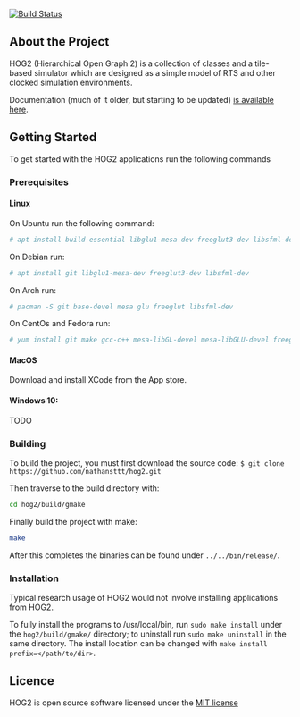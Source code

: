[![Build Status](https://travis-ci.org/zacharyselk/hog2.svg?branch=PDB-refactor)](https://travis-ci.org/zacharyselk/hog2.svg?branch=PDB-refactor)


<!-- ABOUT THE PROJECT -->
## About the Project

HOG2 (Hierarchical Open Graph 2) is a collection of classes and a tile-based simulator which are designed as a simple model of RTS and other clocked simulation environments. 

Documentation (much of it older, but starting to be updated) [is available here](https://movingai.com/hog2/).

<!-- GETTING STARTED -->
## Getting Started

To get started with the HOG2 applications run the following commands

### Prerequisites

#### Linux
On Ubuntu run the following command:
```sh
# apt install build-essential libglu1-mesa-dev freeglut3-dev libsfml-dev
```

On Debian run:
```sh
# apt install git libglu1-mesa-dev freeglut3-dev libsfml-dev
```

On Arch run:
```sh
# pacman -S git base-devel mesa glu freeglut libsfml-dev
```

On CentOs and Fedora run:
```sh
# yum install git make gcc-c++ mesa-libGL-devel mesa-libGLU-devel freeglut-devel libsfml-dev
```

#### MacOS

Download and install XCode from the App store.

#### Windows 10:
TODO

### Building

To build the project, you must first download the source code:
`$ git clone https://github.com/nathansttt/hog2.git`

Then traverse to the build directory with:
```sh
cd hog2/build/gmake
```

Finally build the project with make:
```sh
make
```

After this completes the binaries can be found under `../../bin/release/`.

### Installation

Typical research usage of HOG2 would not involve installing applications from HOG2.

To fully install the programs to /usr/local/bin, run `sudo make install` under the `hog2/build/gmake/` directory; to uninstall run `sudo make uninstall` in the same directory. The install location can be changed with `make install prefix=</path/to/dir>`.


## Licence

HOG2 is open source software licensed under the [MIT license](LICENSE.txt)
